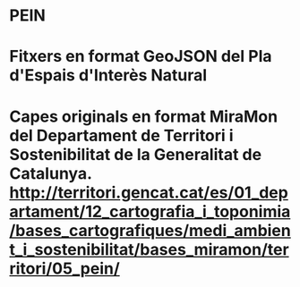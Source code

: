 # PEIN
# Fitxers en format GeoJSON del Pla d'Espais d'Interès Natural
# Capes originals en format MiraMon del Departament de Territori i Sostenibilitat de la Generalitat de Catalunya. http://territori.gencat.cat/es/01_departament/12_cartografia_i_toponimia/bases_cartografiques/medi_ambient_i_sostenibilitat/bases_miramon/territori/05_pein/
